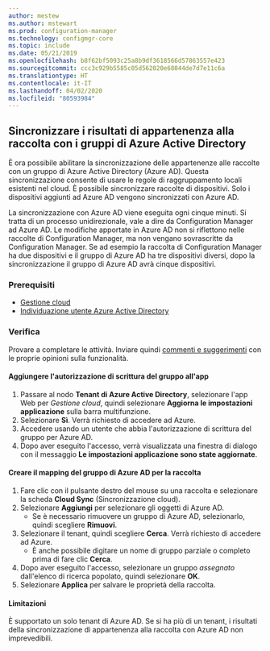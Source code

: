 ```yaml
---
author: mestew
ms.author: mstewart
ms.prod: configuration-manager
ms.technology: configmgr-core
ms.topic: include
ms.date: 05/21/2019
ms.openlocfilehash: b8f62bf5093c25a8b9df3618566d57863557e423
ms.sourcegitcommit: ccc3c929b5585c05d562020e68044de7d7e11c6a
ms.translationtype: HT
ms.contentlocale: it-IT
ms.lasthandoff: 04/02/2020
ms.locfileid: "80593984"
---
```

## <a name="synchronize-collection-membership-results-to-azure-active-directory-groups"></a><a name="bkmk_aadcollsync"></a> Sincronizzare i risultati di appartenenza alla raccolta con i gruppi di Azure Active Directory

<!--3607475-->
È ora possibile abilitare la sincronizzazione delle appartenenze alle raccolte con un gruppo di Azure Active Directory (Azure AD). Questa sincronizzazione consente di usare le regole di raggruppamento locali esistenti nel cloud. È possibile sincronizzare raccolte di dispositivi. Solo i dispositivi aggiunti ad Azure AD vengono sincronizzati con Azure AD. 

La sincronizzazione con Azure AD viene eseguita ogni cinque minuti. Si tratta di un processo unidirezionale, vale a dire da Configuration Manager ad Azure AD. Le modifiche apportate in Azure AD non si riflettono nelle raccolte di Configuration Manager, ma non vengano sovrascritte da Configuration Manager. Se ad esempio la raccolta di Configuration Manager ha due dispositivi e il gruppo di Azure AD ha tre dispositivi diversi, dopo la sincronizzazione il gruppo di Azure AD avrà cinque dispositivi.

### <a name="prerequisites"></a>Prerequisiti

- [Gestione cloud](/sccm/core/servers/deploy/configure/azure-services-wizard)
- [Individuazione utente Azure Active Directory](/sccm/core/servers/deploy/configure/about-discovery-methods#azureaddisc)

### <a name="try-it-out"></a>Verifica

Provare a completare le attività. Inviare quindi [commenti e suggerimenti](/sccm/core/understand/find-help#product-feedback) con le proprie opinioni sulla funzionalità.

#### <a name="add-group-write-permission-to-the-app"></a>Aggiungere l'autorizzazione di scrittura del gruppo all'app

1. Passare al nodo **Tenant di Azure Active Directory**, selezionare l'app Web per *Gestione cloud*, quindi selezionare **Aggiorna le impostazioni applicazione** sulla barra multifunzione.
1. Selezionare **Sì**. Verrà richiesto di accedere ad Azure.
1. Accedere usando un utente che abbia l'autorizzazione di scrittura del gruppo per Azure AD.
1. Dopo aver eseguito l'accesso, verrà visualizzata una finestra di dialogo con il messaggio **Le impostazioni applicazione sono state aggiornate**.

#### <a name="create-collection-azure-ad-group-mapping"></a>Creare il mapping del gruppo di Azure AD per la raccolta

1. Fare clic con il pulsante destro del mouse su una raccolta e selezionare la scheda **Cloud Sync** (Sincronizzazione cloud).
1. Selezionare **Aggiungi** per selezionare gli oggetti di Azure AD.
    - Se è necessario rimuovere un gruppo di Azure AD, selezionarlo, quindi scegliere **Rimuovi**.
1. Selezionare il tenant, quindi scegliere **Cerca**. Verrà richiesto di accedere ad Azure.
    - È anche possibile digitare un nome di gruppo parziale o completo prima di fare clic **Cerca**.
1. Dopo aver eseguito l'accesso, selezionare un gruppo *assegnato* dall'elenco di ricerca popolato, quindi selezionare **OK**.
1. Selezionare **Applica** per salvare le proprietà della raccolta.

#### <a name="limitations"></a>Limitazioni

È supportato un solo tenant di Azure AD. Se si ha più di un tenant, i risultati della sincronizzazione di appartenenza alla raccolta con Azure AD non imprevedibili.
